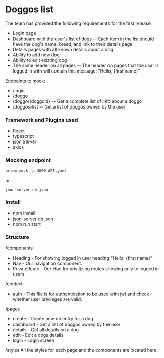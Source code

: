 # Doggos list
The team has provided the following requirements for the first release:
- Login page
- Dashboard with the user's list of dogs
-- Each item in the list should have the dog's name, breed, and link to their details page
- Details pages with all known details about a dog
- Ability to add new dog
- Ability to edit existing dog
- The same header on all pages
-- The header on pages that the user is logged in with will contain this message: "Hello, {first
name}"

Endpoints to mock:
- /login
- /doggo
- /doggo/{doggoId}
-- Get a complete list of info about a doggo
- /doggos-list
-- Get a list of doggos owned by the user

### Framework and Plugins used
  - React
  - typescript
  - json Server
  - axios

### Mocking endpoint
`
  prism mock -p 3000 API.yaml
`

or

`
  json-server db.json
`

### Install
 - npm install
 - json-server db.json
 - npm run start

### Structure
/components
 - Heading - For showing logged in user heading "Hello, {first name}"
 - Nav - Our navigation component.
 - PrivateRoute - Our Hoc for privitizing routes showing only to logged in users.

/context
 - auth - This file is for authentication to be used with jwt and check whether user privileges are valid.

/pages
 - create - Create new db entry for a dog.
 - dashboard - Get a list of doggos owned by the user
 - details - Get all details on a dog
 - edit - Edit a dogs details
 - login - Login screen

/styles
All the styles for each page and the components are located here.
